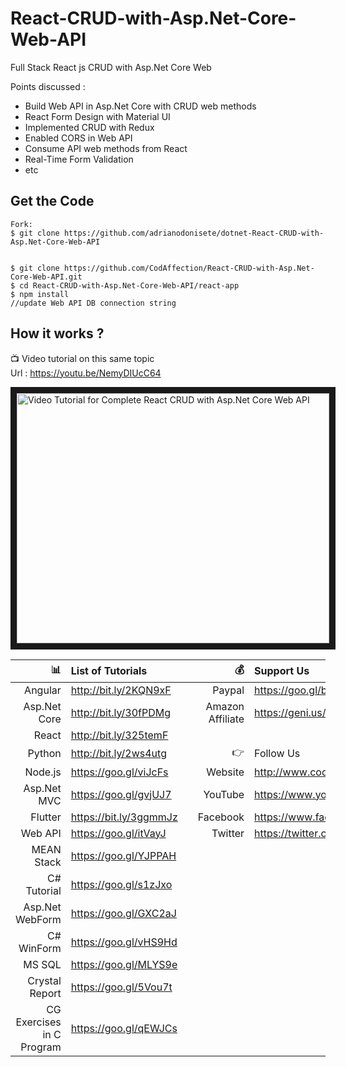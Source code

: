# React-CRUD-with-Asp.Net-Core-Web-API
Full Stack React js CRUD with Asp.Net Core Web

Points discussed :
- Build Web API in Asp.Net Core with CRUD web methods
- React Form Design with Material UI
- Implemented CRUD with Redux
- Enabled CORS in Web API
- Consume API web methods from React
- Real-Time Form Validation
- etc

## Get the Code

```
Fork:
$ git clone https://github.com/adrianodonisete/dotnet-React-CRUD-with-Asp.Net-Core-Web-API


$ git clone https://github.com/CodAffection/React-CRUD-with-Asp.Net-Core-Web-API.git
$ cd React-CRUD-with-Asp.Net-Core-Web-API/react-app
$ npm install
//update Web API DB connection string
```

 ## How it works ?
 
 :tv: Video tutorial on this same topic  
 Url : https://youtu.be/NemyDIUcC64
 
 <a href="http://www.youtube.com/watch?feature=player_embedded&v=NemyDIUcC64
" target="_blank"><img src="http://img.youtube.com/vi/NemyDIUcC64/0.jpg" 
alt="Video Tutorial for Complete React CRUD with Asp.Net Core Web API" width="500" height="400" border="10" /></a>


| :bar_chart:               |  List of Tutorials   |   | :moneybag:           | Support Us                           |
|--------------------------:|:---------------------|---|---------------------:|:-------------------------------------|
| Angular                   |http://bit.ly/2KQN9xF |   |Paypal                | https://goo.gl/bPcyXW                |
| Asp.Net Core              |http://bit.ly/30fPDMg |   |Amazon   Affiliate    | https://geni.us/JDzpE                |
| React                     |http://bit.ly/325temF |   |
| Python                    |http://bit.ly/2ws4utg |   | :point_right:        | Follow Us                            |
| Node.js                   |https://goo.gl/viJcFs |   |Website               |http://www.codaffection.com          |
| Asp.Net MVC               |https://goo.gl/gvjUJ7 |   |YouTube               |https://www.youtube.com/codaffection  |
| Flutter                   |https://bit.ly/3ggmmJz|   |Facebook              |https://www.facebook.com/codaffection |
| Web API                   |https://goo.gl/itVayJ |   |Twitter               |https://twitter.com/CodAffection      |
| MEAN Stack                |https://goo.gl/YJPPAH |   |
| C# Tutorial               |https://goo.gl/s1zJxo |   |
| Asp.Net WebForm           |https://goo.gl/GXC2aJ |   |
| C# WinForm                |https://goo.gl/vHS9Hd |   |
| MS SQL                    |https://goo.gl/MLYS9e |   |
| Crystal Report            |https://goo.gl/5Vou7t |   |
| CG Exercises in C Program |https://goo.gl/qEWJCs |   |
